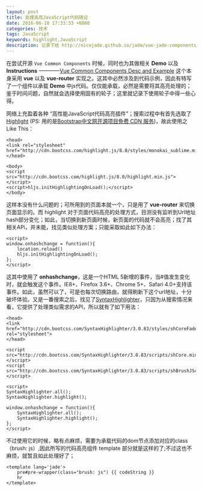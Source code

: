 ```yaml
---
layout: post
title: 处理高亮JavaScript代码随记
date: 2016-06-18 17:33:33 +0800
categories: 技术
tags: JavaScript
keywords: highlight,JavaScript
description: 记录下给 http://nicejade.github.io/jade/vue-jade-components-demo.html#/ 折腾给JavaScript高亮历程；
---
```


在尝试开源 `Vue Common Components` 时候，同时也为其做相关 **Demo** 以及 **Instructions** ————[Vue Common Components Desc and  Example](http://nicejade.github.io/jade/vue-jade-components-demo.html#/) 这个本身采用 **vue** 以及 **vue-router** 实现之。这其中必然涉及到代码示例，因此有特写了一个组件以承载 **Demo** 中js代码。仅仅能承载，必然是需要将其高亮处理的；鉴于时间问题，自然就会选择使用固有的轮子；这里就记录下使用轮子中得一些心得。

网络上充盈着各种 “高性能JavaScript代码高亮插件”；搜索过程中有首先选取了[Highlight](https://highlightjs.org/) (PS: 用的是[Bootstrap中文网开源项目免费 CDN 服务](http://www.bootcdn.cn/))，故此使用之Like This：

```
<head>
<link rel="stylesheet" href="http://cdn.bootcss.com/highlight.js/8.0/styles/monokai_sublime.min.css">
</head>

<body>
<script src="http://cdn.bootcss.com/highlight.js/8.0/highlight.min.js"></script>
<script>hljs.initHighlightingOnLoad();</script>
</body>
```

这样本没有什么问题的；可所用到的页面本就一个，只是用了 **vue-router** 来切换页面显示的。而 highlight 对于页面代码高亮的处理方式，目测没有监听到Url地址hash部分变化；如此，当切换到新页面时候，新页面的代码就不会高亮；找了其相关APi，并未能，找见类似处理方案；只能采取如此如下办法：

```
<script>
window.onhashchange = function(){
	location.reload()
	hljs.initHighlightingOnLoad();
};
</script>
```
这其中使用了 **onhashchange**，这是一个HTML 5新增的事件，当#值发生变化时，就会触发这个事件。IE8+、Firefox 3.6+、Chrome 5+、Safari 4.0+支持该事件。如此，虽然可以了，可是也每次切换路由，就得刷新下这个url地址，十分破坏体验。又是一番搜索之后，找见了[SyntaxHighlighter](http://alexgorbatchev.com/SyntaxHighlighter/)，只因为从搜索情况来看，它提供了处理类似需求的API，所以就有了如下用法：

```
<head>
<link href="http://cdn.bootcss.com/SyntaxHighlighter/3.0.83/styles/shCoreFadeToGrey.min.css" rel="stylesheet">
</head>

<script src="http://cdn.bootcss.com/SyntaxHighlighter/3.0.83/scripts/shCore.min.js"></script>
<script src="http://cdn.bootcss.com/SyntaxHighlighter/3.0.83/scripts/shBrushJScript.min.js"></script>

<script>
SyntaxHighlighter.all();
SyntaxHighlighter.highlight();

window.onhashchange = function(){
	SyntaxHighlighter.all();
	SyntaxHighlighter.highlight();
};
</script>
```

不过使用它的时候，略有点麻烦，需要为承载代码的dom节点添加对应的class（brush: js）,因此所写的代码高亮组件 template 部分就是这样的了;不过这也不麻烦，就暂且如此处理好了；

```
<template lang='jade'>
    pre#pre-wrapper(class="brush: js") {{ codeString }}
    hr
</template>
```

